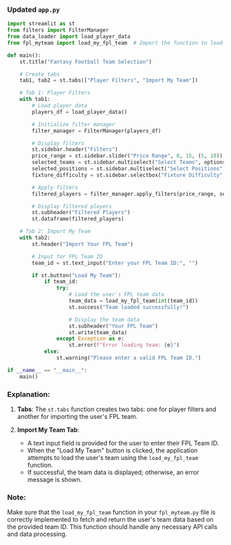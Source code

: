 ### Updated `app.py`

```python
import streamlit as st
from filters import FilterManager
from data_loader import load_player_data
from fpl_myteam import load_my_fpl_team  # Import the function to load the user's FPL team

def main():
    st.title("Fantasy Football Team Selection")

    # Create tabs
    tab1, tab2 = st.tabs(["Player Filters", "Import My Team"])

    # Tab 1: Player Filters
    with tab1:
        # Load player data
        players_df = load_player_data()

        # Initialize filter manager
        filter_manager = FilterManager(players_df)

        # Display filters
        st.sidebar.header("Filters")
        price_range = st.sidebar.slider("Price Range", 0, 15, (5, 10))
        selected_teams = st.sidebar.multiselect("Select Teams", options=players_df['team_name'].unique())
        selected_positions = st.sidebar.multiselect("Select Positions", options=players_df['element_type'].unique())
        fixture_difficulty = st.sidebar.selectbox("Fixture Difficulty", options=["All", "Easy", "Medium", "Hard"])

        # Apply filters
        filtered_players = filter_manager.apply_filters(price_range, selected_teams, selected_positions, fixture_difficulty)

        # Display filtered players
        st.subheader("Filtered Players")
        st.dataframe(filtered_players)

    # Tab 2: Import My Team
    with tab2:
        st.header("Import Your FPL Team")

        # Input for FPL Team ID
        team_id = st.text_input("Enter your FPL Team ID:", "")

        if st.button("Load My Team"):
            if team_id:
                try:
                    # Load the user's FPL team data
                    team_data = load_my_fpl_team(int(team_id))
                    st.success("Team loaded successfully!")

                    # Display the team data
                    st.subheader("Your FPL Team")
                    st.write(team_data)
                except Exception as e:
                    st.error(f"Error loading team: {e}")
            else:
                st.warning("Please enter a valid FPL Team ID.")

if __name__ == "__main__":
    main()
```

### Explanation:

1. **Tabs**: The `st.tabs` function creates two tabs: one for player filters and another for importing the user's FPL team.
  
2. **Import My Team Tab**:
   - A text input field is provided for the user to enter their FPL Team ID.
   - When the "Load My Team" button is clicked, the application attempts to load the user's team using the `load_my_fpl_team` function.
   - If successful, the team data is displayed; otherwise, an error message is shown.

### Note:
Make sure that the `load_my_fpl_team` function in your `fpl_myteam.py` file is correctly implemented to fetch and return the user's team data based on the provided team ID. This function should handle any necessary API calls and data processing.